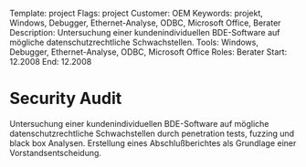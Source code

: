 Template: project
Flags: project
Customer: OEM
Keywords: projekt, Windows, Debugger, Ethernet-Analyse, ODBC, Microsoft Office, Berater
Description: Untersuchung einer kundenindividuellen BDE-Software auf mögliche datenschutzrechtliche Schwachstellen.
Tools: Windows, Debugger, Ethernet-Analyse, ODBC, Microsoft Office
Roles: Berater
Start: 12.2008
End: 12.2008

# Security Audit

Untersuchung einer kundenindividuellen BDE-Software auf mögliche datenschutzrechtliche Schwachstellen durch penetration tests, fuzzing und black box Analysen. Erstellung eines Abschlußberichtes als Grundlage einer Vorstandsentscheidung.


